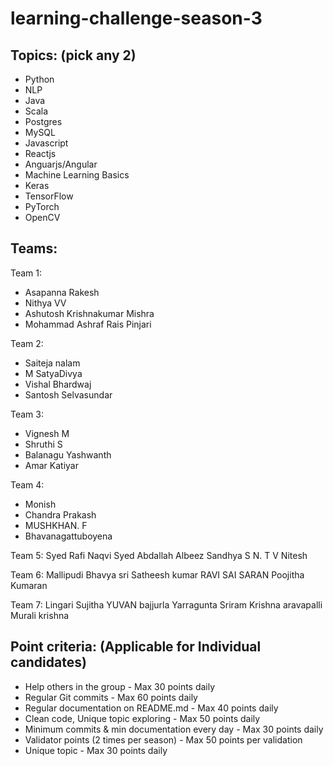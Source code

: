 # learning-challenge-season-3

## Topics: (pick any 2)
- Python
- NLP
- Java
- Scala
- Postgres
- MySQL
- Javascript
- Reactjs
- Anguarjs/Angular
- Machine Learning Basics
- Keras
- TensorFlow
- PyTorch
- OpenCV

## Teams:

Team 1:
- Asapanna Rakesh
- Nithya VV
- Ashutosh Krishnakumar Mishra
- Mohammad Ashraf Rais Pinjari 

Team 2:
- Saiteja nalam
- M SatyaDivya
- Vishal Bhardwaj
- Santosh Selvasundar

Team 3:
- Vignesh M
- Shruthi S
- Balanagu Yashwanth
- Amar Katiyar

Team 4:
- Monish
- Chandra Prakash
- MUSHKHAN. F
- Bhavanagattuboyena

Team 5:
Syed Rafi Naqvi
Syed  Abdallah Albeez
Sandhya S
N. T V Nitesh

Team 6:
Mallipudi Bhavya sri
Satheesh kumar
RAVI SAI SARAN
Poojitha Kumaran 

Team 7:
Lingari Sujitha
YUVAN bajjurla
Yarragunta  Sriram Krishna
aravapalli Murali krishna

## Point criteria: (Applicable for Individual candidates)
- Help others in the group - Max 30 points daily
- Regular Git commits - Max 60 points daily
- Regular documentation on README.md - Max 40 points daily
- Clean code, Unique topic exploring - Max 50 points daily
- Minimum commits & min documentation every day - Max 30 points daily
- Validator points (2 times per season) - Max 50 points per validation
- Unique topic - Max 30 points daily
